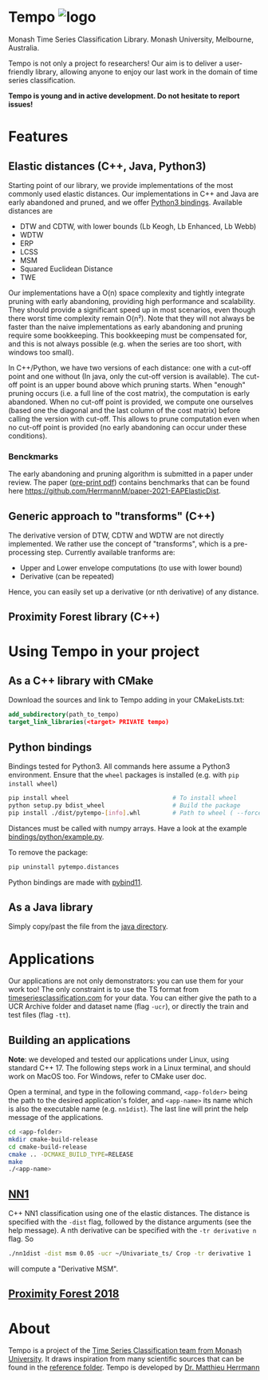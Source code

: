 # Tempo ![logo](./doc/logo/tempo100.png)
Monash Time Series Classification Library.
Monash University, Melbourne, Australia.

Tempo is not only a project fo researchers!
Our aim is to deliver a user-friendly library,
allowing anyone to enjoy our last work in the domain of time series classification.

**Tempo is young and in active development. Do not hesitate to report issues!**

# Features

## Elastic distances (C++, Java, Python3)
Starting point of our library, we provide implementations of the most commonly used elastic distances.
Our implementations in C++ and Java are early abandoned and pruned, and we offer [Python3 bindings](#python3-bindings).
Available distances are
 * DTW and CDTW, with lower bounds (Lb Keogh, Lb Enhanced, Lb Webb)
 * WDTW
 * ERP
 * LCSS
 * MSM
 * Squared Euclidean Distance
 * TWE

Our implementations have a O(n) space complexity and tightly integrate pruning with early abandoning,
providing high performance and scalability.
They should provide a significant speed up in most scenarios, even though there worst time complexity remain O(n²).
Note that they will not always be faster than the naive implementations
as early abandoning and pruning require some bookkeeping.
This bookkeeping must be compensated for, and this is not always possible
(e.g. when the series are too short, with windows too small).

In C++/Python, we have two versions of each distance: one with a cut-off point and one without
(In java, only the cut-off version is available).
The cut-off point is an upper bound above which pruning starts.
When "enough" pruning occurs (i.e. a full line of the cost matrix), the computation is early abandoned.
When no cut-off point is provided, we compute one ourselves
(based one the diagonal and the last column of the cost matrix)
before calling the version with cut-off.
This allows to prune computation even when no cut-off point is provided
(no early abandoning can occur under these conditions).

### Benckmarks
The early abandoning and pruning algorithm is submitted in a paper under review.
The paper ([pre-print pdf](https://arxiv.org/abs/2102.05221))
contains benchmarks that can be found here https://github.com/HerrmannM/paper-2021-EAPElasticDist.


## Generic approach to "transforms" (C++)
The derivative version of DTW, CDTW and WDTW are not directly implemented.
We rather use the concept of "transforms", which is a pre-processing step.
Currently available tranforms are:
 * Upper and Lower envelope computations (to use with lower bound)
 * Derivative (can be repeated)

Hence, you can easily set up a derivative (or nth derivative) of any distance.


## Proximity Forest library (C++)



# Using Tempo in your project

## As a C++ library with CMake
Download the sources and link to Tempo adding in your CMakeLists.txt:
```cmake
add_subdirectory(path_to_tempo)
target_link_libraries(<target> PRIVATE tempo)
```

## Python bindings
Bindings tested for Python3. All commands here assume a Python3 environment.
Ensure that the `wheel` packages is installed (e.g. with `pip install wheel`)
```bash
pip install wheel                             # To install wheel
python setup.py bdist_wheel                   # Build the package
pip install ./dist/pytempo-[info].whl         # Path to wheel ( --force-reinstall to overwrite a previous installation)
```

Distances must be called with numpy arrays.
Have a look at the example [bindings/python/example.py](bindings/python/example.py).

To remove the package:
```bash
pip uninstall pytempo.distances
```

Python bindings are made with [pybind11](https://github.com/pybind/pybind11).

## As a Java library
Simply copy/past the file from the [java directory](./bindings/java).


# Applications
Our applications are not only demonstrators: you can use them for your work too!
The only constraint is to use the TS format from
[timeseriesclassification.com](http://timeseriesclassification.com/dataset.php) for your data.
You can either give the path to a UCR Archive folder and dataset name (flag `-ucr`),
or directly the train and test files (flag `-tt`).

## Building an applications
**Note**: we developed and tested our applications under Linux, using standard C++ 17.
The following steps work in a Linux terminal, and should work on MacOS too.
For Windows, refer to CMake user doc.

Open a terminal, and type in the following command, `<app-folder>` being the path to the desired application's folder,
and `<app-name>` its name which is also the executable name (e.g. `nn1dist`).
The last line will print the help message of the applications.

```bash
cd <app-folder>
mkdir cmake-build-release
cd cmake-build-release
cmake .. -DCMAKE_BUILD_TYPE=RELEASE
make
./<app-name>
```

## [NN1](./app/nn1dist)
C++ NN1 classification using one of the elastic distances.
The distance is specified with the ``-dist`` flag, followed by the distance arguments (see the help message).
A nth derivative can be specified with the ``-tr derivative n`` flag.
So
```bash
./nn1dist -dist msm 0.05 -ucr ~/Univariate_ts/ Crop -tr derivative 1
```
will compute a "Derivative MSM".

## [Proximity Forest 2018](./app/pf2018)


# About
Tempo is a project of the [Time Series Classification team from Monash University](https://www.monash.edu/it/dsai/machine-learning).
It draws inspiration from many scientific sources that can be found in the [reference folder](./doc/references).
Tempo is developed by [Dr. Matthieu Herrmann](https://github.com/HerrmannM)